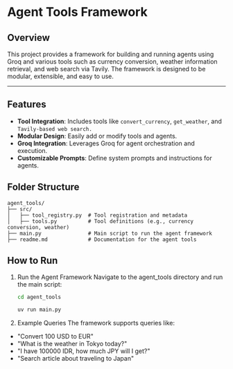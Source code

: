 # Agent Tools Framework

## Overview
This project provides a framework for building and running agents using Groq and various tools such as currency conversion, weather information retrieval, and web search via Tavily. The framework is designed to be modular, extensible, and easy to use.

---

## Features
- **Tool Integration**: Includes tools like `convert_currency`, `get_weather`, and `Tavily-based web search.`
- **Modular Design**: Easily add or modify tools and agents.
- **Groq Integration**: Leverages Groq for agent orchestration and execution.
- **Customizable Prompts**: Define system prompts and instructions for agents.

## Folder Structure
```
agent_tools/
├── src/
│   ├── tool_registry.py  # Tool registration and metadata
│   ├── tools.py          # Tool definitions (e.g., currency conversion, weather)
├── main.py               # Main script to run the agent framework
├── readme.md             # Documentation for the agent tools
```

## How to Run
1. Run the Agent Framework
Navigate to the agent_tools directory and run the main script:
    ```bash
    cd agent_tools

    uv run main.py
    ```

2. Example Queries
The framework supports queries like:
- "Convert 100 USD to EUR"
- "What is the weather in Tokyo today?"
- "I have 100000 IDR, how much JPY will I get?"
- "Search article about traveling to Japan"
